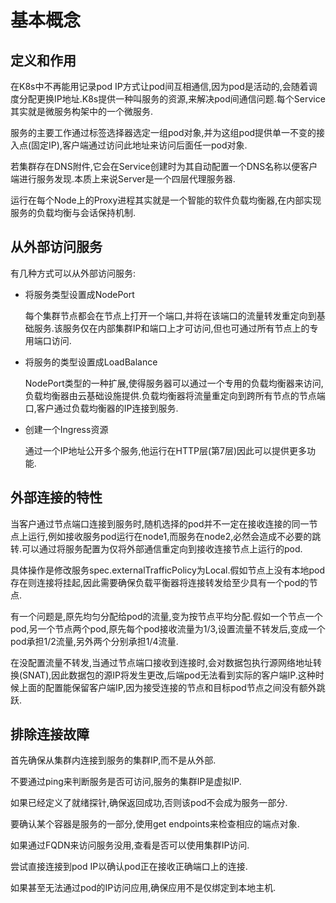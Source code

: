 # 基本概念

## 定义和作用

在K8s中不再能用记录pod IP方式让pod间互相通信,因为pod是活动的,会随着调度分配更换IP地址.K8s提供一种叫服务的资源,来解决pod间通信问题.每个Service其实就是微服务构架中的一个微服务.

服务的主要工作通过标签选择器选定一组pod对象,并为这组pod提供单一不变的接入点(固定IP),客户端通过访问此地址来访问后面任一pod对象.

若集群存在DNS附件,它会在Service创建时为其自动配置一个DNS名称以便客户端进行服务发现.本质上来说Server是一个四层代理服务器.

运行在每个Node上的Proxy进程其实就是一个智能的软件负载均衡器,在内部实现服务的负载均衡与会话保持机制.



## 从外部访问服务

有几种方式可以从外部访问服务:

- 将服务类型设置成NodePort

  每个集群节点都会在节点上打开一个端口,并将在该端口的流量转发重定向到基础服务.该服务仅在内部集群IP和端口上才可访问,但也可通过所有节点上的专用端口访问.

- 将服务的类型设置成LoadBalance

  NodePort类型的一种扩展,使得服务器可以通过一个专用的负载均衡器来访问,负载均衡器由云基础设施提供.负载均衡器将流量重定向到跨所有节点的节点端口,客户通过负载均衡器的IP连接到服务.

- 创建一个Ingress资源

  通过一个IP地址公开多个服务,他运行在HTTP层(第7层)因此可以提供更多功能.



## 外部连接的特性

当客户通过节点端口连接到服务时,随机选择的pod并不一定在接收连接的同一节点上运行,例如接收服务pod运行在node1,而服务在node2,必然会造成不必要的跳转.可以通过将服务配置为仅将外部通信重定向到接收连接节点上运行的pod.

具体操作是修改服务spec.externalTrafficPolicy为Local.假如节点上没有本地pod存在则连接将挂起,因此需要确保负载平衡器将连接转发给至少具有一个pod的节点.

有一个问题是,原先均匀分配给pod的流量,变为按节点平均分配.假如一个节点一个pod,另一个节点两个pod,原先每个pod接收流量为1/3,设置流量不转发后,变成一个pod承担1/2流量,另外两个分别承担1/4流量.

在没配置流量不转发,当通过节点端口接收到连接时,会对数据包执行源网络地址转换(SNAT),因此数据包的源IP将发生更改,后端pod无法看到实际的客户端IP.这种时候上面的配置能保留客户端IP,因为接受连接的节点和目标pod节点之间没有额外跳跃.



## 排除连接故障

首先确保从集群内连接到服务的集群IP,而不是从外部.

不要通过ping来判断服务是否可访问,服务的集群IP是虚拟IP.

如果已经定义了就绪探针,确保返回成功,否则该pod不会成为服务一部分.

要确认某个容器是服务的一部分,使用get endpoints来检查相应的端点对象.

如果通过FQDN来访问服务没用,查看是否可以使用集群IP访问.

尝试直接连接到pod IP以确认pod正在接收正确端口上的连接.

如果甚至无法通过pod的IP访问应用,确保应用不是仅绑定到本地主机.